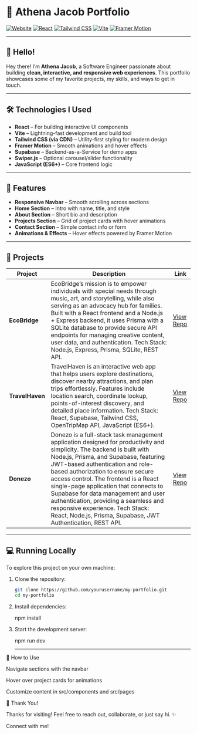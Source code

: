 # 🌟 Athena Jacob Portfolio

[![Website](https://img.shields.io/badge/Website-Portfolio-blue)](https://your-portfolio-link.com)
[![React](https://img.shields.io/badge/React-18.2.0-blue?logo=react&logoColor=white)](https://reactjs.org/)
[![Tailwind CSS](https://img.shields.io/badge/TailwindCSS-3.3.3-blue?logo=tailwind-css&logoColor=white)](https://tailwindcss.com/)
[![Vite](https://img.shields.io/badge/Vite-4.4.9-blue?logo=vite&logoColor=white)](https://vitejs.dev/)
[![Framer Motion](https://img.shields.io/badge/FramerMotion-6.6.5-blue?logo=framer&logoColor=white)](https://www.framer.com/motion/)

---

## 👋 Hello!

Hey there! I’m **Athena Jacob**, a Software Engineer passionate about building **clean, interactive, and responsive web experiences**. This portfolio showcases some of my favorite projects, my skills, and ways to get in touch.  

---

## 🛠 Technologies I Used

- **React** – For building interactive UI components  
- **Vite** – Lightning-fast development and build tool  
- **Tailwind CSS (via CDN)** – Utility-first styling for modern design  
- **Framer Motion** – Smooth animations and hover effects  
- **Supabase** – Backend-as-a-Service for demo apps  
- **Swiper.js** – Optional carousel/slider functionality  
- **JavaScript (ES6+)** – Core frontend logic  

---

## 🚀 Features

- **Responsive Navbar** – Smooth scrolling across sections  
- **Home Section** – Intro with name, title, and style  
- **About Section** – Short bio and description  
- **Projects Section** – Grid of project cards with hover animations  
- **Contact Section** – Simple contact info or form  
- **Animations & Effects** – Hover effects powered by Framer Motion  

---

## 📂 Projects

| Project | Description | Link |
|---------|-------------|------|
| **EcoBridge** | EcoBridge’s mission is to empower individuals with special needs through music, art, and storytelling, while also serving as an advocacy hub for families. Built with a React frontend and a Node.js + Express backend, it uses Prisma with a SQLite database to provide secure API endpoints for managing creative content, user data, and authentication. Tech Stack: Node.js, Express, Prisma, SQLite, REST API. | [View Repo](https://github.com/tokslaw7/ecobridge.git) |
| **TravelHaven** | TravelHaven is an interactive web app that helps users explore destinations, discover nearby attractions, and plan trips effortlessly. Features include location search, coordinate lookup, points-of-interest discovery, and detailed place information. Tech Stack: React, Supabase, Tailwind CSS, OpenTripMap API, JavaScript (ES6+). | [View Repo](https://github.com/Starfoxxy/travel-planner-site.git) |
| **Donezo** | Donezo is a full-stack task management application designed for productivity and simplicity. The backend is built with Node.js, Prisma, and Supabase, featuring JWT-based authentication and role-based authorization to ensure secure access control. The frontend is a React single-page application that connects to Supabase for data management and user authentication, providing a seamless and responsive experience. Tech Stack: React, Node.js, Prisma, Supabase, JWT Authentication, REST API. | [View Repo](https://github.com/Starfoxxy/Athena_J_Donezo.git) |

---

## 💻 Running Locally

To explore this project on your own machine:

1. Clone the repository:

   ```bash
   git clone https://github.com/yourusername/my-portfolio.git
   cd my-portfolio

2. Install dependencies:

   npm install

3. Start the development server:

   npm run dev

   ---

🎨 How to Use

   Navigate sections with the navbar

   Hover over project cards for animations

   Customize content in src/components and src/pages

🙌 Thank You!

   Thanks for visiting! Feel free to reach out, collaborate, or just say hi. ✨

   Connect with me!
